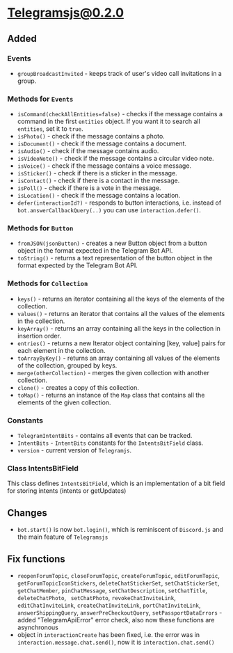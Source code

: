 # Telegramsjs@0.2.0

## Added

### Events

- `groupBroadcastInvited` - keeps track of user's video call invitations in a group.

### Methods for `Events`

- `isCommand(checkAllEntities=false)` - checks if the message contains a command in the first `entities` object. If you want it to search all `entities`, set it to `true`.
- `isPhoto()` - check if the message contains a photo.
- `isDocument()` - check if the message contains a document.
- `isAudio()` - check if the message contains audio.
- `isVideoNote()` - check if the message contains a circular video note.
- `isVoice()` - check if the message contains a voice message.
- `isSticker()` - check if there is a sticker in the message.
- `isContact()` - check if there is a contact in the message.
- `isPoll()` - check if there is a vote in the message.
- `isLocation()` - check if the message contains a location.
- `defer(interactionId?)` - responds to button interactions, i.e. instead of `bot.answerCallbackQuery(..)` you can use `interaction.defer()`.

### Methods for `Button`

- `fromJSON(jsonButton)` - creates a new Button object from a button object in the format expected in the Telegram Bot API.
- `toString()` - returns a text representation of the button object in the format expected by the Telegram Bot API.

### Methods for `Collection`

- `keys()` - returns an iterator containing all the keys of the elements of the collection.
- `values()` - returns an iterator that contains all the values of the elements in the collection.
- `keyArray()` - returns an array containing all the keys in the collection in insertion order.
- `entries()` - returns a new Iterator object containing [key, value] pairs for each element in the collection.
- `toArrayByKey()` - returns an array containing all values of the elements of the collection, grouped by keys.
- `merge(otherCollection)` - merges the given collection with another collection.
- `clone()` - creates a copy of this collection.
- `toMap()` - returns an instance of the `Map` class that contains all the elements of the given collection.

### Constants

- `TelegramIntentBits` - contains all events that can be tracked.
- `IntentBits` - `IntentBits` constants for the `IntentsBitField` class.
- `version` - current version of `Telegramjs`.

### Class IntentsBitField

This class defines `IntentsBitField`, which is an implementation of a bit field for storing intents (intents or getUpdates)

## Changes

- `bot.start()` is now `bot.login()`, which is reminiscent of `Discord.js` and the main feature of `Telegramsjs`

## Fix functions

- `reopenForumTopic`, `closeForumTopic`, `createForumTopic`, `editForumTopic`, `getForumTopicIconStickers`, `deleteChatStickerSet`, `setChatStickerSet`, `getChatMember`, `pinChatMessage`, `setChatDescription`, `setChatTitle`, `deleteChatPhoto`, ` setChatPhoto`, `revokeChatInviteLink`, `editChatInviteLink`, `createChatInviteLink`, `portChatInviteLink`, `answerShippingQuery`, `answerPreCheckoutQuery`, `setPassportDataErrors` - added "TelegramApiError" error check, also now these functions are asynchronous
- object in `interactionCreate` has been fixed, i.e. the error was in `interaction.message.chat.send()`, now it is `interaction.chat.send()`
